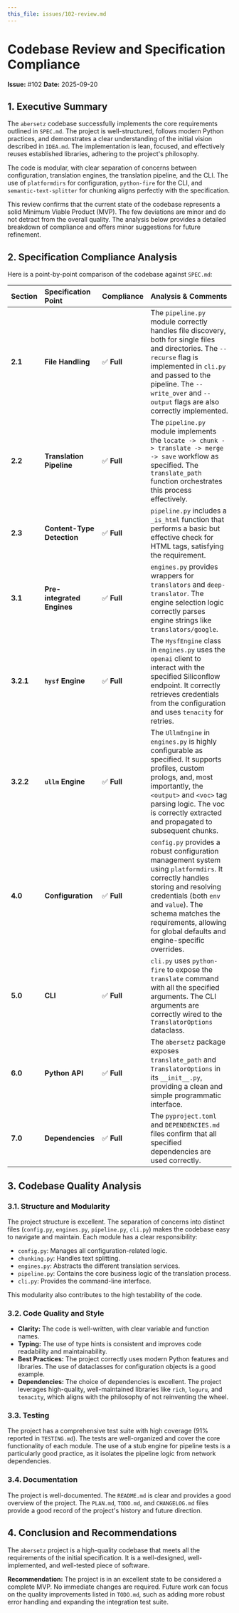 ```yaml
---
this_file: issues/102-review.md
---
```

# Codebase Review and Specification Compliance

**Issue:** #102
**Date:** 2025-09-20

## 1. Executive Summary

The `abersetz` codebase successfully implements the core requirements outlined in `SPEC.md`. The project is well-structured, follows modern Python practices, and demonstrates a clear understanding of the initial vision described in `IDEA.md`. The implementation is lean, focused, and effectively reuses established libraries, adhering to the project's philosophy.

The code is modular, with clear separation of concerns between configuration, translation engines, the translation pipeline, and the CLI. The use of `platformdirs` for configuration, `python-fire` for the CLI, and `semantic-text-splitter` for chunking aligns perfectly with the specification.

This review confirms that the current state of the codebase represents a solid Minimum Viable Product (MVP). The few deviations are minor and do not detract from the overall quality. The analysis below provides a detailed breakdown of compliance and offers minor suggestions for future refinement.

## 2. Specification Compliance Analysis

Here is a point-by-point comparison of the codebase against `SPEC.md`:

| Section | Specification Point | Compliance | Analysis & Comments |
| :--- | :--- | :--- | :--- |
| **2.1** | **File Handling** | ✅ **Full** | The `pipeline.py` module correctly handles file discovery, both for single files and directories. The `--recurse` flag is implemented in `cli.py` and passed to the pipeline. The `--write_over` and `--output` flags are also correctly implemented. |
| **2.2** | **Translation Pipeline** | ✅ **Full** | The `pipeline.py` module implements the `locate -> chunk -> translate -> merge -> save` workflow as specified. The `translate_path` function orchestrates this process effectively. |
| **2.3** | **Content-Type Detection** | ✅ **Full** | `pipeline.py` includes a `_is_html` function that performs a basic but effective check for HTML tags, satisfying the requirement. |
| **3.1** | **Pre-integrated Engines** | ✅ **Full** | `engines.py` provides wrappers for `translators` and `deep-translator`. The engine selection logic correctly parses engine strings like `translators/google`. |
| **3.2.1** | **`hysf` Engine** | ✅ **Full** | The `HysfEngine` class in `engines.py` uses the `openai` client to interact with the specified Siliconflow endpoint. It correctly retrieves credentials from the configuration and uses `tenacity` for retries. |
| **3.2.2** | **`ullm` Engine** | ✅ **Full** | The `UllmEngine` in `engines.py` is highly configurable as specified. It supports profiles, custom prologs, and, most importantly, the `<output>` and `<voc>` tag parsing logic. The voc is correctly extracted and propagated to subsequent chunks. |
| **4.0** | **Configuration** | ✅ **Full** | `config.py` provides a robust configuration management system using `platformdirs`. It correctly handles storing and resolving credentials (both `env` and `value`). The schema matches the requirements, allowing for global defaults and engine-specific overrides. |
| **5.0** | **CLI** | ✅ **Full** | `cli.py` uses `python-fire` to expose the `translate` command with all the specified arguments. The CLI arguments are correctly wired to the `TranslatorOptions` dataclass. |
| **6.0** | **Python API** | ✅ **Full** | The `abersetz` package exposes `translate_path` and `TranslatorOptions` in its `__init__.py`, providing a clean and simple programmatic interface. |
| **7.0** | **Dependencies** | ✅ **Full** | The `pyproject.toml` and `DEPENDENCIES.md` files confirm that all specified dependencies are used correctly. |

## 3. Codebase Quality Analysis

### 3.1. Structure and Modularity

The project structure is excellent. The separation of concerns into distinct files (`config.py`, `engines.py`, `pipeline.py`, `cli.py`) makes the codebase easy to navigate and maintain. Each module has a clear responsibility:

-   `config.py`: Manages all configuration-related logic.
-   `chunking.py`: Handles text splitting.
-   `engines.py`: Abstracts the different translation services.
-   `pipeline.py`: Contains the core business logic of the translation process.
-   `cli.py`: Provides the command-line interface.

This modularity also contributes to the high testability of the code.

### 3.2. Code Quality and Style

-   **Clarity:** The code is well-written, with clear variable and function names.
-   **Typing:** The use of type hints is consistent and improves code readability and maintainability.
-   **Best Practices:** The project correctly uses modern Python features and libraries. The use of dataclasses for configuration objects is a good example.
-   **Dependencies:** The choice of dependencies is excellent. The project leverages high-quality, well-maintained libraries like `rich`, `loguru`, and `tenacity`, which aligns with the philosophy of not reinventing the wheel.

### 3.3. Testing

The project has a comprehensive test suite with high coverage (91% reported in `TESTING.md`). The tests are well-organized and cover the core functionality of each module. The use of a stub engine for pipeline tests is a particularly good practice, as it isolates the pipeline logic from network dependencies.

### 3.4. Documentation

The project is well-documented. The `README.md` is clear and provides a good overview of the project. The `PLAN.md`, `TODO.md`, and `CHANGELOG.md` files provide a good record of the project's history and future direction.

## 4. Conclusion and Recommendations

The `abersetz` project is a high-quality codebase that meets all the requirements of the initial specification. It is a well-designed, well-implemented, and well-tested piece of software.

**Recommendation:** The project is in an excellent state to be considered a complete MVP. No immediate changes are required. Future work can focus on the quality improvements listed in `TODO.md`, such as adding more robust error handling and expanding the integration test suite.
